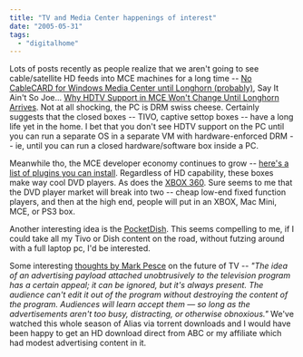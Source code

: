 ```yaml
---
title: "TV and Media Center happenings of interest"
date: "2005-05-31"
tags: 
  - "digitalhome"
---
```


Lots of posts recently as people realize that we aren't going to see cable/satellite HD feeds into MCE machines for a long time -- [No CableCARD for Windows Media Center until Longhorn (probably)](http://www.engadget.com/entry/1234000620044935/), Say It Ain't So Joe... [Why HDTV Support in MCE Won't Change Until Longhorn Arrives](http://feeds.feedburner.com/ThomasHawksDigitalConnection?m=1531). Not at all shocking, the PC is DRM swiss cheese. Certainly suggests that the closed boxes -- TIVO, captive settop boxes -- have a long life yet in the home. I bet that you don't see HDTV support on the PC until you can run a separate OS in a separate VM with hardware-enforced DRM -- ie, until you can run a closed hardware/software box inside a PC.

Meanwhile tho, the MCE developer economy continues to grow -- [here's a list of plugins you can install](http://feeds.feedburner.com/EdBott-WindowsandOfficeExpertise?m=320 ). Regardless of HD capability, these boxes make way cool DVD players. As does the [XBOX 360](http://www.internet-nexus.com/2005_05_15_archive.htm#111625442821583132). Sure seems to me that the DVD player market will break into two -- cheap low-end fixed function players, and then at the high end, people will put in an XBOX, Mac Mini, MCE, or PS3 box.

Another interesting idea is the [PocketDish](http://www.tvharmony.com/blog/archives/2005/05/echostar_to_rol.html). This seems compelling to me, if I could take all my Tivo or Dish content on the road, without futzing around with a full laptop pc, I'd be interested.

Some interesting [thoughts by Mark Pesce](http://www.mindjack.com/feature/piracy051305.html) on the future of TV -- _"The idea of an advertising payload attached unobtrusively to the television program has a certain appeal; it can be ignored, but it's always present. The audience can't edit it out of the program without destroying the content of the program. Audiences will learn accept them — so long as the advertisements aren't too busy, distracting, or otherwise obnoxious."_ We've watched this whole season of Alias via torrent downloads and I would have been happy to get an HD download direct from ABC or my affiliate which had modest advertising content in it.
